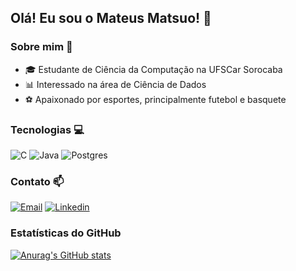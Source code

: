 ## Olá! Eu sou o Mateus Matsuo! 👋

### Sobre mim 💫
- 🎓 Estudante de Ciência da Computação na UFSCar Sorocaba
- 📊 Interessado na área de Ciência de Dados
- ⚽ Apaixonado por esportes, principalmente futebol e basquete

### Tecnologias 💻
![C](https://img.shields.io/badge/c-%2300599C.svg?style=for-the-badge&logo=c&logoColor=white) ![Java](https://img.shields.io/badge/java-%23ED8B00.svg?style=for-the-badge&logo=openjdk&logoColor=white) ![Postgres](https://img.shields.io/badge/postgres-%23316192.svg?style=for-the-badge&logo=postgresql&logoColor=white)

### Contato 📫
[![Email](https://img.shields.io/badge/-Gmail-%23333?style=for-the-badge&logo=gmail&logoColor=white)](mailto:mateus.matsuo0@gmail.com) [![Linkedin](https://img.shields.io/badge/-LinkedIn-%230077B5?style=for-the-badge&logo=linkedin&logoColor=white)](https://www.linkedin.com/in/mateus-tsuyoshi-matsuo-hashimoto)

### Estatísticas do GitHub
[![Anurag's GitHub stats](https://github-readme-stats.vercel.app/api?username=mateusmatsuo&include_all_commits=true&count_private=true&show_icons=true&theme=tokyonight)](https://github.com/anuraghazra/github-readme-stats) 
